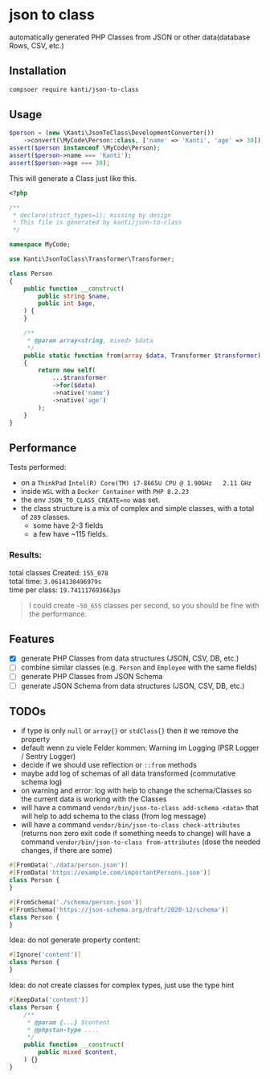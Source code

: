 # json to class

automatically generated PHP Classes from JSON or other data(database Rows, CSV, etc.)

## Installation

````bash
compsoer require kanti/json-to-class
````

## Usage

````php
$person = (new \Kanti\JsonToClass\DevelopmentConverter())
    ->convert(\MyCode\Person::class, ['name' => 'Kanti', 'age' => 30]);
assert($person instanceof \MyCode\Person);
assert($person->name === 'Kanti');
assert($person->age === 30);
````
This will generate a Class just like this.

````php
<?php

/**
 * declare(strict_types=1); missing by design
 * This file is generated by kanti/json-to-class
 */

namespace MyCode;

use Kanti\JsonToClass\Transformer\Transformer;

class Person
{
    public function __construct(
        public string $name,
        public int $age,
    ) {
    }

    /**
     * @param array<string, mixed> $data
     */
    public static function from(array $data, Transformer $transformer): self
    {
        return new self(
            ...$transformer
            ->for($data)
            ->native('name')
            ->native('age')
        );
    }
}
````

## Performance

Tests performed:
- on a `ThinkPad` `Intel(R) Core(TM) i7-8665U CPU @ 1.90GHz   2.11 GHz`
- inside `WSL` with a `Docker Container` with `PHP 8.2.23`
- the env `JSON_TO_CLASS_CREATE=no` was set.  
- the class structure is a mix of complex and simple classes, with a total of `289` classes.
  - some have 2-3 fields
  - a few have ~115 fields.

### Results:

total classes Created: `155_078`  
total time: `3.0614130496979s`  
time per class: `19.741117693663µs`  
> I could create `~50_655` classes per second, so you should be fine with the performance.

## Features
- [x] generate PHP Classes from data structures (JSON, CSV, DB, etc.)
- [ ] combine similar classes (e.g. `Person` and `Employee` with the same fields)
- [ ] generate PHP Classes from JSON Schema
- [ ] generate JSON Schema from data structures (JSON, CSV, DB, etc.)

## TODOs
- if type is only `null` or `array{}` or `stdClass{}` then it we remove the property
- default wenn zu viele Felder kommen: Warning im Logging (PSR Logger / Sentry Logger)
- decide if we should use reflection or `::from` methods
- maybe add log of schemas of all data transformed (commutative schema log)
- on warning and error: log with help to change the schema/Classes so the current data is working with the Classes
- will have a command `vendor/bin/json-to-class add-schema <data>` that will help to add schema to the class (from log message)
- will have a command `vendor/bin/json-to-class check-attributes` (returns non zero exit code if something needs to change)
  will have a command `vendor/bin/json-to-class from-attributes` (dose the needed changes, if there are some)
`````php
#[FromData('./data/person.json')]
#[FromData('https://example.com/importantPersons.json')]
class Person {
}

#[FromSchema('./schema/person.json')]
#[FromSchema('https://json-schema.org/draft/2020-12/schema')]
class Person {
}
`````


Idea: do not generate property content:
````php
#[Ignore('content')]
class Person {
}
````

Idea: do not create classes for complex types, just use the type hint
````php
#[KeepData('content')]
class Person {
    /**
     * @param {...} $content
     * @phpstan-type ....
     */
    public function __construct(
        public mixed $content,
    ) {}
}
````

````php
````
